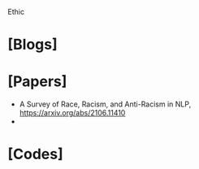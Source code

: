 Ethic

# [Blogs]


# [Papers]
+ A Survey of Race, Racism, and Anti-Racism in NLP, https://arxiv.org/abs/2106.11410
+ 

# [Codes]
